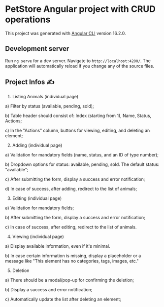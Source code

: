 # PetStore Angular project with CRUD operations

This project was generated with [Angular CLI](https://github.com/angular/angular-cli) version 16.2.0.

## Development server

Run `ng serve` for a dev server. Navigate to `http://localhost:4200/`. The application will automatically reload if you change any of the source files.

## Project Infos ✍️

1. Listing Animals (individual page)

a) Filter by status (available, pending, sold);

b) Table header should consist of: Index (starting from 1), Name, Status, Actions;

c) In the "Actions" column, buttons for viewing, editing, and deleting an element;

2. Adding (individual page)

a) Validation for mandatory fields (name, status, and an ID of type number);

b) Dropdown options for status: available, pending, sold. The default status: "available";

c) After submitting the form, display a success and error notification;

d) In case of success, after adding, redirect to the list of animals;

3. Editing (individual page)

a) Validation for mandatory fields;

b) After submitting the form, display a success and error notification;

c) In case of success, after editing, redirect to the list of animals.

4. Viewing (individual page)

a) Display available information, even if it's minimal.

b) In case certain information is missing, display a placeholder or a message like "This element has no categories, tags, images, etc."

5. Deletion

a) There should be a modal/pop-up for confirming the deletion;

b) Display a success and error notification;

c) Automatically update the list after deleting an element;
